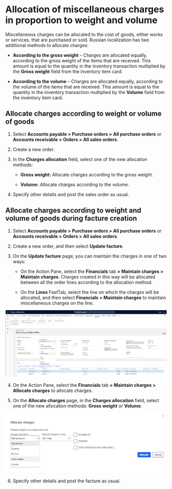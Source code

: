 # Allocation of miscellaneous charges in proportion to weight and volume

Miscellaneous charges can be allocated to the cost of goods, either works or
services, that are purchased or sold. Russian localization has two additional
methods to allocate charges:

-   **According to the gross weight** – Charges are allocated equally, according
    to the gross weight of the items that are received. This amount is equal to
    the quantity in the inventory transaction multiplied by the **Gross weight**
    field from the inventory item card.

-   **According to the volume** – Charges are allocated equally, according to
    the volume of the items that are received. This amount is equal to the
    quantity in the inventory transaction multiplied by the **Volume** field
    from the inventory item card.

## Allocate charges according to weight or volume of goods

1.  Select **Accounts payable \> Purchase orders \> All purchase orders** or
    **Accounts receivable \> Orders \> All sales orders.**

2.  Create a new order.

3.  In the **Charges allocation** field, select one of the new allocation
    methods:

    -   **Gross weight:** Allocate charges according to the gross weight.

    -   **Volume:** Allocate charges according to the volume.

4.  Specify other details and post the sales order as usual.

## Allocate charges according to weight and volume of goods during facture creation

1.  Select **Accounts payable \> Purchase orders \> All purchase orders** or
    **Accounts receivable \> Orders \> All sales orders**.

2.  Create a new order, and then select **Update facture**.

3.  On the **Update facture** page, you can maintain the charges in one of two
    ways:

    -   On the Action Pane, select the **Financials** tab **\> Maintain charges
        \> Maintain charges**. Charges created in this way will be allocated
        between all the order lines according to the allocation method.

    -   On the **Lines** FastTab, select the line on which the charges will be
        allocated, and then select **Financials \> Maintain charges** to
        maintain miscellaneous charges on the line.

![](media/1%20Update%20facture.png)

4.  On the Action Pane, select the **Financials** tab **\> Maintain charges \>
    Allocate charges** to allocate charges.

5.  On the **Allocate charges** page, in the **Charges allocation** field,
    select one of the new allocation methods: **Gross weight** or **Volume**.

![](media/2%20Allocate%20charges.png)

6.  Specify other details and post the facture as usual.
